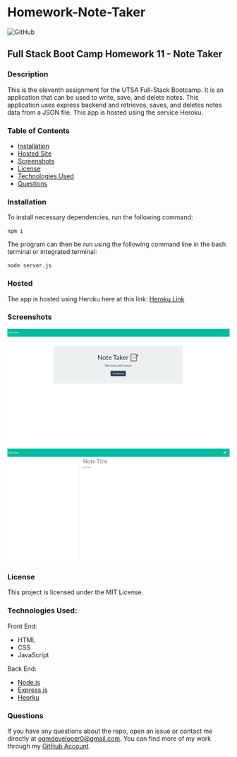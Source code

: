 # Homework-Note-Taker
![GitHub](https://img.shields.io/github/license/ogmedina/Homework-Note-Taker)

## Full Stack Boot Camp Homework 11 - Note Taker

### Description
This is the eleventh assignment for the UTSA Full-Stack Bootcamp. It is an application that can be used to write, save, and delete notes. This application uses express backend and retrieves, saves, and deletes notes data from a JSON file. This app is hosted using the service Heroku. 

### Table of Contents

* [Installation](#installation)
* [Hosted Site](#hosted)
* [Screenshots](#screenshots)
* [License](#license)
* [Technologies Used](#technologies%20used)
* [Questions](#questions)

### Installation
To install necessary dependencies, run the following command:
```
npm i
```
The program can then be run using the following command line in the bash terminal or integrated terminal:
```
node server.js
```
### Hosted
The app is hosted using Heroku here at this link: [Heroku Link](https://mysterious-eyrie-18588.herokuapp.com/)
### Screenshots 

![notetaker1](./Images/notetaker1.JPG)

![notetaker2](./Images/notetaker2.JPG)

### License
This project is licensed under the MIT License. 

### Technologies Used:
Front End: 
* HTML
* CSS
* JavaScript

Back End:
* [Node.js](https://nodejs.org/en/)
* [Express.js](https://expressjs.com/)
* [Heorku](https://www.heroku.com)

### Questions
If you have any questions about the repo, open an issue or contact me directly at ogmdeveloper0@gmail.com. You can find more of my work through my [GitHub Account](https://github.com/ogmedina/).
